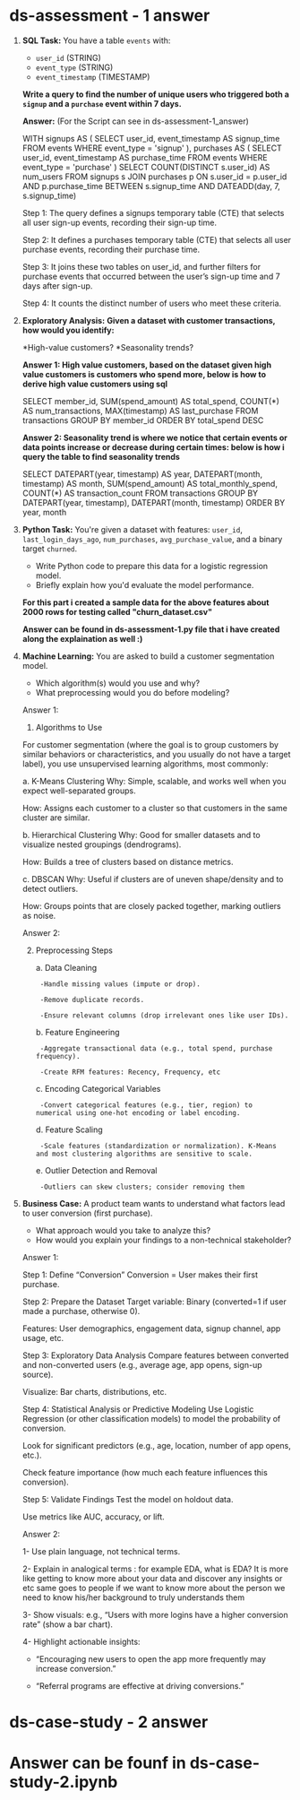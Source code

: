 # ds-assessment - 1 answer

1. **SQL Task:**
   You have a table `events` with:

   * `user_id` (STRING)
   * `event_type` (STRING)
   * `event_timestamp` (TIMESTAMP)

   **Write a query to find the number of unique users who triggered both a `signup` and a `purchase` event within 7 days.**

   **Answer:** (For the Script can see in ds-assessment-1_answer)

    WITH signups AS (
    SELECT user_id, event_timestamp AS signup_time
    FROM events
    WHERE event_type = 'signup'
),
    purchases AS (
    SELECT user_id, event_timestamp AS purchase_time
    FROM events
    WHERE event_type = 'purchase'
)
    SELECT COUNT(DISTINCT s.user_id) AS num_users
    FROM signups s
    JOIN purchases p
    ON s.user_id = p.user_id
    AND p.purchase_time BETWEEN s.signup_time AND DATEADD(day, 7, s.signup_time)

    Step 1: The query defines a signups temporary table (CTE) that selects all user sign-up events, recording their sign-up time.

    Step 2: It defines a purchases temporary table (CTE) that selects all user purchase events, recording their purchase time.

    Step 3: It joins these two tables on user_id, and further filters for purchase events that occurred between the user’s sign-up time and 7 days after sign-up.

    Step 4: It counts the distinct number of users who meet these criteria.

2. **Exploratory Analysis:**
   **Given a dataset with customer transactions, how would you identify:**

   *High-value customers?
   *Seasonality trends?

    **Answer 1: High value customers, based on the dataset given high value customers is customers who spend more, below is how to derive high value customers using sql**

    SELECT 
        member_id, 
        SUM(spend_amount) AS total_spend,
        COUNT(*) AS num_transactions,
        MAX(timestamp) AS last_purchase
    FROM 
        transactions
    GROUP BY 
        member_id
    ORDER BY 
        total_spend DESC


    **Answer 2: Seasonality trend is where we notice that certain events or data points increase or decrease during certain times: below is how i query the table to find seasonality trends**

    SELECT 
        DATEPART(year, timestamp) AS year,
        DATEPART(month, timestamp) AS month,
        SUM(spend_amount) AS total_monthly_spend,
        COUNT(*) AS transaction_count
    FROM 
        transactions
    GROUP BY 
        DATEPART(year, timestamp), DATEPART(month, timestamp)
    ORDER BY 
        year, month


3. **Python Task:**
   You're given a dataset with features: `user_id`, `last_login_days_ago`, `num_purchases`, `avg_purchase_value`, and a binary target `churned`.

   * Write Python code to prepare this data for a logistic regression model.
   * Briefly explain how you'd evaluate the model performance.

   **For this part i created a sample data for the above features about 2000 rows for testing called "churn_dataset.csv"**

   **Answer can be found in ds-assessment-1.py file that i have created along the explaination as well :)**

4. **Machine Learning:**
   You are asked to build a customer segmentation model.

   * Which algorithm(s) would you use and why?
   * What preprocessing would you do before modeling?

   Answer 1:

   1. Algorithms to Use

    For customer segmentation (where the goal is to group customers by similar behaviors or characteristics, and you usually do not have a target label), you use unsupervised learning algorithms, most commonly:

    a. K-Means Clustering
    Why: Simple, scalable, and works well when you expect well-separated groups.

    How: Assigns each customer to a cluster so that customers in the same cluster are similar.

    b. Hierarchical Clustering
    Why: Good for smaller datasets and to visualize nested groupings (dendrograms).

    How: Builds a tree of clusters based on distance metrics.

    c. DBSCAN
    Why: Useful if clusters are of uneven shape/density and to detect outliers.

    How: Groups points that are closely packed together, marking outliers as noise.


    Answer 2:

    2. Preprocessing Steps

        a. Data Cleaning

            -Handle missing values (impute or drop).

            -Remove duplicate records.

            -Ensure relevant columns (drop irrelevant ones like user IDs).

        b. Feature Engineering

            -Aggregate transactional data (e.g., total spend, purchase frequency).

            -Create RFM features: Recency, Frequency, etc

        c. Encoding Categorical Variables

            -Convert categorical features (e.g., tier, region) to numerical using one-hot encoding or label encoding.

        d. Feature Scaling

            -Scale features (standardization or normalization). K-Means and most clustering algorithms are sensitive to scale.

        e. Outlier Detection and Removal

            -Outliers can skew clusters; consider removing them

5. **Business Case:**
   A product team wants to understand what factors lead to user conversion (first purchase).

   * What approach would you take to analyze this?
   * How would you explain your findings to a non-technical stakeholder?

   Answer 1:

    Step 1: Define “Conversion”
    Conversion = User makes their first purchase.

    Step 2: Prepare the Dataset
    Target variable: Binary (converted=1 if user made a purchase, otherwise 0).

    Features: User demographics, engagement data, signup channel, app usage, etc.

    Step 3: Exploratory Data Analysis
    Compare features between converted and non-converted users (e.g., average age, app opens, sign-up source).

    Visualize: Bar charts, distributions, etc.

    Step 4: Statistical Analysis or Predictive Modeling
    Use Logistic Regression (or other classification models) to model the probability of conversion.

    Look for significant predictors (e.g., age, location, number of app opens, etc.).

    Check feature importance (how much each feature influences this conversion).

    Step 5: Validate Findings
    Test the model on holdout data.

    Use metrics like AUC, accuracy, or lift.

    Answer 2:

    1- Use plain language, not technical terms.

    2- Explain in analogical terms : for example EDA, what is EDA? It is more like getting to know more about your     data and discover any insights or etc same goes to people if we want to know more about the person we need to know his/her background to truly understands them

    3- Show visuals: e.g., “Users with more logins have a higher conversion rate” (show a bar chart).

    4- Highlight actionable insights:

    - “Encouraging new users to open the app more frequently may increase conversion.”

    - “Referral programs are effective at driving conversions.”

# ds-case-study - 2 answer

# Answer can be founf in ds-case-study-2.ipynb 

